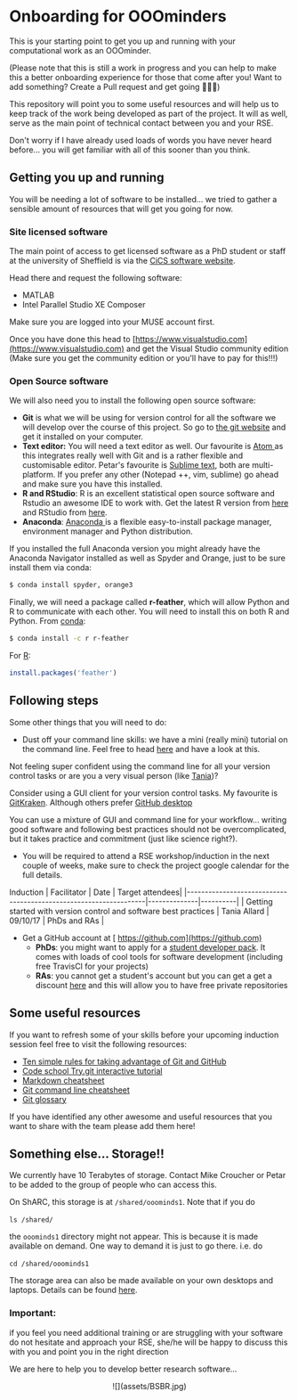 # Onboarding for OOOminders

This is your starting point to get you up and running with your computational work as an OOOminder.

(Please note that this is still a work in progress and you can help to make this a better onboarding experience for those that come after you! Want to add something? Create a Pull request and get going 👩🏻‍💻)

This repository will point you to some useful resources and will help us to keep track of the work being developed as part of the project. It will as well, serve as the main point of technical contact between you and your RSE.

Don't worry if I have already used loads of words you have never heard before... you will get familiar with all of this sooner than you think.

## Getting you up and running
You will be needing a lot of software to be installed... we tried to gather a sensible amount of resources that will get you going for now.

### Site licensed software

The main point of access to get licensed software as a PhD student or staff at the university of Sheffield is via the [CiCS software website](https://www.sheffield.ac.uk/software/).

Head there and request the following software:
- MATLAB
- Intel Parallel Studio XE Composer

Make sure you are logged into your MUSE account first.

Once you have done this head to [https://www.visualstudio.com](https://www.visualstudio.com) and get the Visual Studio community edition (Make sure you get the community edition or you'll have to pay for this!!!)

### Open Source software
We will also need you to install the following open source software:

- **Git** is what we will be using for version control for all the software we will develop over the course of this project. So go to [the git website](https://git-scm.com/book/en/v2/Getting-Started-Installing-Git) and get it installed on your computer.
- **Text editor:** You will need a text editor as well. Our favourite is [Atom ](https://atom.io) as this integrates really well with Git and is a rather flexible and customisable editor. Petar's favourite is [Sublime  text](https://www.sublimetext.com), both are multi-platform.
If you prefer any other (Notepad ++, vim, sublime) go ahead and make sure you have this installed.
- **R and RStudio**: R is an excellent statistical open source software and Rstudio an awesome IDE to work with. Get the latest R version from [here](https://www.r-project.org) and RStudio from [here](https://www.rstudio.com).
- **Anaconda**: [Anaconda ](https://docs.continuum.io/anaconda/install/) is a flexible easy-to-install package manager, environment manager and Python distribution.

If you installed the full Anaconda version you might already have the Anaconda Navigator installed as well as Spyder and Orange, just to be sure install them via conda:
```bash
$ conda install spyder, orange3
```

Finally, we will need a package called **r-feather**, which will allow Python and R to communicate with each other. You will need to install this on both R and Python.
From [conda](https://anaconda.org/r/r-feather):
```bash
$ conda install -c r r-feather
```

For [R](https://cran.r-project.org/web/packages/feather/README.html):
```R
install.packages('feather')
```

## Following steps
Some other things that you will need to do:

- Dust off your command line skills: we have a mini (really mini) tutorial on the  command line. Feel free to head [here](https://github.com/mikecroucher/Intro_to_HPC/blob/gh-pages/terminal_tutorial.md) and have a look at this.

Not feeling super confident using the command line for all your version control tasks or are you a very visual person (like [Tania](https://github.com/trallard))?

 Consider using a GUI client for your version control tasks.
My favourite is [GitKraken](https://www.gitkraken.com). Although others prefer [GitHub desktop](https://desktop.github.com)

You can use a mixture of GUI and command line for your workflow... writing good software and following best practices should not be overcomplicated, but it takes practice and commitment (just like science right?).

- You will be required to attend a RSE workshop/induction in the next couple of weeks, make sure to check the project google calendar for the full details.


Induction                                                        | Facilitator  | Date     | Target attendees|
|------------------------------------------------------------------|--------------|----------|
| Getting started with version control and software best practices | Tania Allard | 09/10/17 | PhDs and RAs |


- Get a GitHub account at [ https://github.com](https://github.com)
  - **PhDs**: you might want to apply for a [student developer pack](https://education.github.com/pack). It comes with loads of cool tools for software development (including free TravisCI for your projects)
  - **RAs**: you cannot get a student's account but you can get a get a discount [here](https://education.github.com/discount_requests/new) and this will allow you to have free private repositories

## Some useful resources
If you want to refresh some of your skills before your upcoming induction session feel free to visit the following resources:

- [Ten simple rules for taking advantage of Git and GitHub](http://journals.plos.org/ploscompbiol/article?id=10.1371/journal.pcbi.1004947)
- [Code school Try.git interactive tutorial](https://try.github.io/levels/1/challenges/1)
- [Markdown cheatsheet](https://github.com/adam-p/markdown-here/wiki/Markdown-Cheatsheet)
- [Git command line cheatsheet](https://services.github.com/on-demand/downloads/github-git-cheat-sheet.pdf)
- [Git glossary](https://help.github.com/articles/github-glossary/)

If you have identified any other awesome and useful resources that you want to share with the team please add them here!

## Something else... Storage!!
We currently have 10 Terabytes of storage. Contact Mike Croucher or Petar to be added to the group of people who can access this.

On ShARC, this storage is at `/shared/ooominds1`. Note that if you do

`ls /shared/`

the `ooominds1` directory might not appear. This is because it is made available on demand. One way to demand it is just to go there. i.e. do

`cd /shared/ooominds1`

The storage area can also be made available on your own desktops and laptops.
Details can be found [here](https://www.sheffield.ac.uk/cics/research-storage/using-research-storage).

### **Important**:
if you feel you need additional training or are struggling with your software do not hesitate and approach your RSE, she/he will be happy to discuss this with you and point you in the right direction

We are here to help you to develop better research software...

<center>![](assets/BSBR.jpg)</center>

